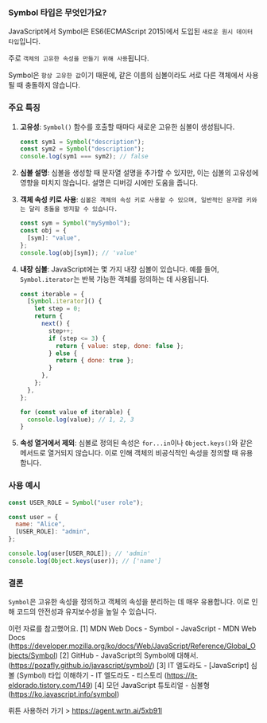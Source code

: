 ### Symbol 타입은 무엇인가요?

JavaScript에서 Symbol은 ES6(ECMAScript 2015)에서 도입된 `새로운 원시 데이터 타입`입니다.

주로 `객체의 고유한 속성을 만들기 위해 사용`됩니다.

Symbol은 `항상 고유한 값`이기 때문에, 같은 이름의 심볼이라도 서로 다른 객체에서 사용될 때 충돌하지 않습니다.

### 주요 특징

1. **고유성**: `Symbol()` 함수를 호출할 때마다 새로운 고유한 심볼이 생성됩니다.

   ```javascript
   const sym1 = Symbol("description");
   const sym2 = Symbol("description");
   console.log(sym1 === sym2); // false
   ```

2. **심볼 설명**: 심볼을 생성할 때 문자열 설명을 추가할 수 있지만, 이는 심볼의 고유성에 영향을 미치지 않습니다. 설명은 디버깅 시에만 도움을 줍니다.

3. **객체 속성 키로 사용**: `심볼은 객체의 속성 키로 사용할 수 있으며, 일반적인 문자열 키와는 달리 충돌을 방지할 수 있습니다.`

   ```javascript
   const sym = Symbol("mySymbol");
   const obj = {
     [sym]: "value",
   };
   console.log(obj[sym]); // 'value'
   ```

4. **내장 심볼**: JavaScript에는 몇 가지 내장 심볼이 있습니다. 예를 들어, `Symbol.iterator`는 반복 가능한 객체를 정의하는 데 사용됩니다.

   ```javascript
   const iterable = {
     [Symbol.iterator]() {
       let step = 0;
       return {
         next() {
           step++;
           if (step <= 3) {
             return { value: step, done: false };
           } else {
             return { done: true };
           }
         },
       };
     },
   };

   for (const value of iterable) {
     console.log(value); // 1, 2, 3
   }
   ```

5. **속성 열거에서 제외**: 심볼로 정의된 속성은 `for...in`이나 `Object.keys()`와 같은 메서드로 열거되지 않습니다. 이로 인해 객체의 비공식적인 속성을 정의할 때 유용합니다.

### 사용 예시

```javascript
const USER_ROLE = Symbol("user role");

const user = {
  name: "Alice",
  [USER_ROLE]: "admin",
};

console.log(user[USER_ROLE]); // 'admin'
console.log(Object.keys(user)); // ['name']
```

### 결론

`Symbol`은 고유한 속성을 정의하고 객체의 속성을 분리하는 데 매우 유용합니다. 이로 인해 코드의 안전성과 유지보수성을 높일 수 있습니다.

이런 자료를 참고했어요.
[1] MDN Web Docs - Symbol - JavaScript - MDN Web Docs (https://developer.mozilla.org/ko/docs/Web/JavaScript/Reference/Global_Objects/Symbol)
[2] GitHub - JavaScript의 Symbol에 대해서. (https://pozafly.github.io/javascript/symbol/)
[3] IT 엘도라도 - [JavaScript] 심볼 (Symbol) 타입 이해하기 - IT 엘도라도 - 티스토리 (https://it-eldorado.tistory.com/149)
[4] 모던 JavaScript 튜토리얼 - 심볼형 (https://ko.javascript.info/symbol)

뤼튼 사용하러 가기 > https://agent.wrtn.ai/5xb91l

